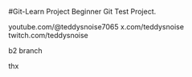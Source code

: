#Git-Learn Project
Beginner Git Test Project. 

youtube.com/@teddysnoise7065
x.com/teddysnoise
twitch.com/teddysnoise

b2 branch

thx